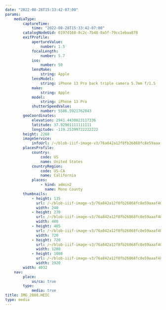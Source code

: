 ```yaml
---
date: "2022-08-28T15:33:42-07:00"
params:
    mediaType:
        captureTime:
            time: "2022-08-28T15:33:42-07:00"
        catalogNodeUid: 0197d160-8c2c-7b48-8a5f-79cc1ebaa878
        exifProfile:
            apertureValue:
                number: 1.5
            focalLength:
                number: 5.7
            iso:
                number: 50
            lensMake:
                string: Apple
            lensModel:
                string: iPhone 13 Pro back triple camera 5.7mm f/1.5
            make:
                string: Apple
            model:
                string: iPhone 13 Pro
            shutterSpeedValue:
                number: 5586.5921762843
        geoCoordinates:
            elevation: 2941.4430823117336
            latitude: 37.92901111111111
            longitude: -119.25399722222222
        height: 2268
        imageService:
            infoUrl: /~/blob-iiif-image-v3/76a842a12f8fb26868fc8e59aaaf483eeb0405cd36e99feaad5d5a62a7e4dcbc/info.json
        placesProfile:
            country:
                code: US
                name: United States
            countryRegion:
                code: US-CA
                name: California
            places:
                - kind: admin2
                  name: Mono County
        thumbnails:
            - height: 135
              url: /~/blob-iiif-image-v3/76a842a12f8fb26868fc8e59aaaf483eeb0405cd36e99feaad5d5a62a7e4dcbc/full/240%2C135/0/default.jpg
              width: 240
            - height: 270
              url: /~/blob-iiif-image-v3/76a842a12f8fb26868fc8e59aaaf483eeb0405cd36e99feaad5d5a62a7e4dcbc/full/480%2C270/0/default.jpg
              width: 480
            - height: 405
              url: /~/blob-iiif-image-v3/76a842a12f8fb26868fc8e59aaaf483eeb0405cd36e99feaad5d5a62a7e4dcbc/full/720%2C405/0/default.jpg
              width: 720
            - height: 720
              url: /~/blob-iiif-image-v3/76a842a12f8fb26868fc8e59aaaf483eeb0405cd36e99feaad5d5a62a7e4dcbc/full/1280%2C720/0/default.jpg
              width: 1280
            - height: 1080
              url: /~/blob-iiif-image-v3/76a842a12f8fb26868fc8e59aaaf483eeb0405cd36e99feaad5d5a62a7e4dcbc/full/1920%2C1080/0/default.jpg
              width: 1920
        width: 4032
    nav:
        place:
            us/ca: true
        type:
            media: true
title: IMG_2888.HEIC
type: media
---
```

